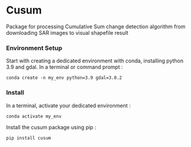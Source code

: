 # Cusum

Package for processing Cumulative Sum change detection algorithm from downloading SAR images to visual shapefile result

### Environment Setup

Start with creating a dedicated environment with conda, installing python 3.9 and gdal. In a terminal or command prompt : 

`conda create -n my_env python=3.9 gdal=3.0.2`

### Install

In a terminal, activate your dedicated environment : 

`conda activate my_env`

Install the cusum package using pip : 

`pip install cusum`

